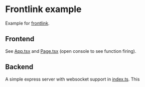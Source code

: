 # Frontlink example

Example for [frontlink](https://github.com/danthegoodman1/frontlink).

## Frontend

See [App.tsx](src/App.tsx) and [Page.tsx](src/Page.tsx) (open console to see function firing).

## Backend

A simple express server with websocket support in [index.ts](index.ts). This
